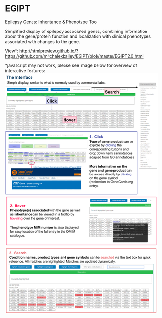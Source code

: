 # EGIPT
Epilepsy Genes: Inheritance &amp; Phenotype Tool

Simplified display of epilepsy associated genes, combining information about the gene/protein function and localization with clinical phenotypes associated with changes to the gene.


View*: http://htmlpreview.github.io/?https://github.com/mitchalexbailey/EGIPT/blob/master/EGIPT2.0.html 

*javascript may not work, please see image below for overview of interactive features: 
![overview image](overview.jpeg)
